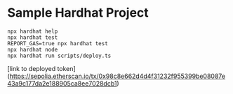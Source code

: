 # Sample Hardhat Project

```shell
npx hardhat help
npx hardhat test
REPORT_GAS=true npx hardhat test
npx hardhat node
npx hardhat run scripts/deploy.ts
```

[link to deployed token] (https://sepolia.etherscan.io/tx/0x98c8e662d4d4f31232f955399be08087e43a9c177da2e188905ca8ee7028dcb1)
